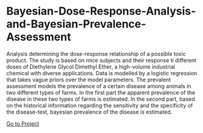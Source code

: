 # Bayesian-Dose-Response-Analysis-and-Bayesian-Prevalence-Assessment
Analysis determining the dose-response relationship of a possible toxic product. The study is based on mice subjects and their response ti different doses of Diethylene Glycol Dimethyl Ether, a high-volume industrial chemical with diverse applications. Data is modelled by a logistic regression that takes vague priors over the model parameters. The prevalent assessment models the prevalence of a certain disease among animals in two different types of farms. In the first part the apparent prevalence of the disease in these two types of farms is estimated. In the second part, based on the historical information regarding the sensitivity and the specificity of the disease-test, bayesian prevalence of the disease is estimated.

[Go to Project](https://cafrigolett.github.io/Bayesian-Dose-Response-Analysis-and-Bayesian-Prevalence-Assessment/)
